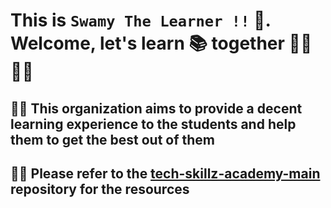 # This is `Swamy The Learner !!` 👋. Welcome, let's learn 📚 together  🙋‍♀️🙋‍♂️

## 🙋‍♀️ This organization aims to provide a decent learning experience to the students and help them to get the best out of them

## 👩‍💻 Please refer to the [tech-skillz-academy-main](https://github.com/ViswanathaSwamy-PK-TechSkillz-Academy/tech-skillz-academy-main) repository for the resources

<!--

**Here are some ideas to get you started:**

🙋‍♀️ A short introduction - what is your organization all about?
🌈 Contribution guidelines - how can the community get involved?
👩‍💻 Useful resources - where can the community find your docs? Is there anything else the community should know?
🍿 Fun facts - what does your team eat for breakfast?
🧙 Remember, you can do mighty things with the power of [Markdown](https://docs.github.com/github/writing-on-github/getting-started-with-writing-and-formatting-on-github/basic-writing-and-formatting-syntax)
-->
